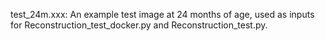 test_24m.xxx: An example test image at 24 months of age, used as inputs for Reconstruction_test_docker.py and Reconstruction_test.py. 

